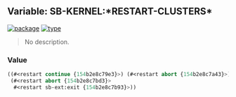 ## Variable: SB-KERNEL:\*RESTART-CLUSTERS\*
[![package](https://img.shields.io/badge/Package-SB--KERNEL-5f9ea0.svg?style=social&colorA=999999)](../) [![type](https://img.shields.io/badge/Type-Variable-5f9ea0.svg?style=social&colorA=999999)](../#variable) 

> No description.

### Value
```cl
((#<restart continue {154b2e8c79e3}>) (#<restart abort {154b2e8c7a43}>)
 (#<restart abort {154b2e8c7bd3}>
  #<restart sb-ext:exit {154b2e8c7b93}>))
```
